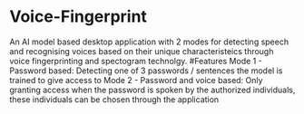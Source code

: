 # Voice-Fingerprint
An AI model based desktop application with 2 modes for detecting speech and recognising voices based on their unique characteristeics through voice fingerprinting and spectogram technolgy.
#Features
Mode 1 - Password based:
Detecting one of 3 passwords / sentences the model is trained to give access to
Mode 2 - Password and voice based:
Only granting access when the password is spoken by the authorized individuals, these individuals can be chosen through the application
